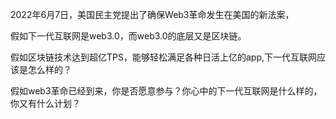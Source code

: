 2022年6月7日，美国民主党提出了确保Web3革命发生在美国的新法案，

假如下一代互联网是web3.0，而web3.0的底层又是区块链。

假如区块链技术达到超亿TPS，能够轻松满足各种日活上亿的app,下一代互联网应该是怎么样的？

假如web3革命已经到来，你是否愿意参与？你心中的下一代互联网是什么样的，你又有什么计划？



